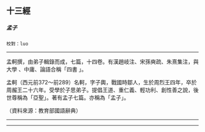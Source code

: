 

## 十三經

##### 孟子
`校對：luo`

* * *

孟軻撰，由弟子輯錄而成，七篇，十四卷。有漢趙岐注、宋孫奭疏、朱熹集注，與大學 、中庸、論語合稱「四書 」。

孟軻（西元前372～前289）名軻，字子輿，戰國時鄒人，生於周烈王四年，卒於周赧王二十六年。受學於子思弟子。提倡王道、重仁義、輕功利、創性善之說，後世尊稱為「亞聖」。著有孟子七篇。亦稱為「孟子」。

（資料來源：教育部國語辭典）

* * *

* * *

